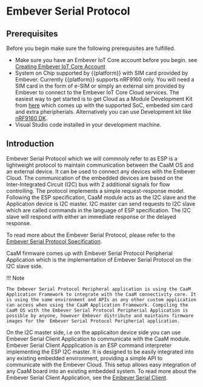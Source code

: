 # Embever Serial Protocol


## Prerequisites
Before you begin make sure the following prerequisites are fulfilled.

- Make sure you have an Embever IoT Core account before you begin.
see [Creating Embever IoT Core Account](/tutorials/console/account_mgmt)
- System on Chip supported by {{platform}} with SIM card provided by Embever. Currently {{platform}} supports nRF9160 only. You will need a SIM card in the form of e-SIM or simply an external sim provided by Embever to connect to the Embever IoT Core Cloud services. The easiest way to get started is to get Cloud as a Module Development Kit from [here](https://www.embever.com/cloud-as-a-module) which comes up with the supported SoC, embeded sim card and extra pheripherials. Alternatively you can use Development kit like [nRF9160 DK](https://www.nordicsemi.com/Products/Development-hardware/nrf9160-dk).
- Visual Studio code installed in your development machine.

## Introduction
Embever Serial Protocol which we will commnoly refer to as ESP is a lightweight protocol to maintain communication between the CaaM OS and an external device. It can be used to connect any devices with the Embever Cloud. The communication of the embedded devices are based on the Inter-Integrated Circuit (I2C) bus with 2 additional signals for flow controlling. The protocol implements a simple request-response model.
Following the ESP specification, CaaM module acts as the I2C slave and the Application device is I2C master. I2C master can send requests to I2C slave which are called commands in the language of ESP specification. The I2C slave will respond with either an immediate response or the delayed response. 

To read more about the Embever Serial Protocol, please refer to the [Embever Serial Protocol Specification](./links/EmbeverSerialProtocol.pdf).

CaaM firmware comes up with Embever Serial Protocol Peripherial Application which is the implementation of Embever Serial Protocol on the I2C slave side.

!!! Note

    The Embever Serial Protocol Peripheral application is using the CaaM Application Framework to integrate with the CaaM connectivity core. It is using the same environment and APIs as any other custom application can access when using the CaaM Application Framework. Compiling the CaaM OS with the Embever Serial Protocol Peripherial Application is possible by anyone, however Embever distribute and maintains firmware images for the  Embever Serial Protocol Peripherial application.


<!-- CaaM OS, connectivity core? 
What functionalities does CaaM closed source static libraries provide? Connectivity -->

On the I2C master side, i.e on the applicaiton device side you can use Embever Serial Client Application to communicate with the CaaM module. Embever Serial Client Appplication is an ESP command interpreter implementing the ESP I2C master. It is designed to be easily integrated into any existing embedded environment, providing a simple API to communicate with the Embever Cloud. This setup allows easy integration of any CaaM board into an existing embedded system. 
To read more about the Embever Serial Client Application, see the [Embever Serial Client](../links/esp-client.md).